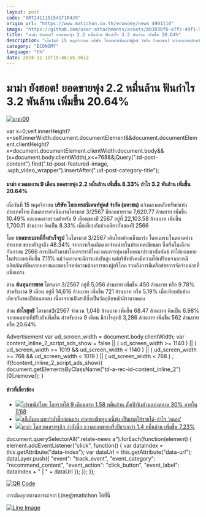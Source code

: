 ```yaml
---
layout: post
code: "ART2411151541T1R4J9"
origin_url: "https://www.matichon.co.th/economy/news_4901110"
image: "https://github.com/user-attachments/assets/bb393bf6-e7fc-49f1-922a-0d6ee1185439"
title: "มาม่า ยังฮอต! ยอดขายพุ่ง 2.2 หมื่นล้าน ฟันกำไร 3.2 พันล้าน เพิ่มขึ้น 20.64%"
description: "เมื่อวันที่ 15 พฤศจิกายน บริษัท ไทยเพรสซิเดนท์ฟูดส์ จำกัด (มหาชน) แจ้งตลาดหลักทรัพย์แห่งประเทศไทย ถึงผลการดำเนินงานไตรมาส 3/2567 มียอดขายรวม 7,620.77 ล้านบาท"
category: "ECONOMY"
language: "th"
date: 2024-11-15T15:46:55.961Z
---
```


# มาม่า ยังฮอต! ยอดขายพุ่ง 2.2 หมื่นล้าน ฟันกำไร 3.2 พันล้าน เพิ่มขึ้น 20.64%

[![](https://www.matichon.co.th/wp-content/uploads/2024/11/มาม่า00.jpg "มาม่า00")](https://www.matichon.co.th/wp-content/uploads/2024/11/มาม่า00.jpg)

var x=0;self.innerHeight?x=self.innerWidth:document.documentElement&&document.documentElement.clientHeight?x=document.documentElement.clientWidth:document.body&&(x=document.body.clientWidth),x<=768&&jQuery(".td-post-content").find(".td-post-featured-image, .wpb\_video\_wrapper").insertAfter(".ud-post-category-title");

#### **มาม่า อวดผลงาน 9 เดือน ยอดขายพุ่ง 2.2 หมื่นล้าน เพิ่มขึ้น 8.33% กำไร 3.2 พันล้าน เพิ่มขึ้น 20.64%**

เมื่อวันที่ 15 พฤศจิกายน **บริษัท ไทยเพรสซิเดนท์ฟูดส์ จำกัด (มหาชน)** แจ้งตลาดหลักทรัพย์แห่งประเทศไทย ถึงผลการดำเนินงานไตรมาส 3/2567 มียอดขายรวม 7,620.77 ล้านบาท เพิ่มขึ้น 10.49% และยอดขายรวมสำหรับ 9 เดือนของปี 2567 อยู่ที่ 22,103.58 ล้านบาท เพิ่มขึ้น 1,700.11 ล้านบาท คิดเป็น 8.33% เมื่อเที่ยบกับช่วงเดียวกันของปี 2566

โดย **ยอดขายบะหมี่กึ่งสำเร็จรูป** ในไตรมาส 3/2567 เติบโตอย่างแข็งแกร่ง โดยเฉพาะในตลาดต่างประเทศ ขยายตัวสูงถึง 48.34% จากการเริ่มผลิตและจำหน่ายในประเทศเมียนมา ซึ่งเริ่มในเดือนกันยายน 2566 การเปิดตัวมาม่าโอเครสชาติใหม่ และการทุ่มงบโฆษณาประชาสัมพันธ์ ทำให้ยอดขายในประเทศเพิ่มขึ้น 7.11% แม้ว่าตลาดจะมีการแข่งขันสูง แต่บริษัทยังคงมีความได้เปรียบจากการมีผลิตภัณฑ์ที่หลากหลายและตอบโจทย์ความต้องการของผู้บริโภค รวมถึงการมีเครือข่ายการจัดจำหน่ายที่แข็งแกร่ง

ด้าน **ต้นทุนการขาย** ไตรมาส 3/2567 อยู่ที่ 5,056 ล้านบาท เพิ่มขึ้น 450 ล้านบาท หรือ 9.78% สำหรับงวด 9 เดือน อยู่ที่ 14,616 ล้านบาท เพิ่มขึ้น 721 ล้านบาท หรือ 5.19% เมื่อเทียบกับช่วงเดียวกันของปีก่อนลดลง เนื่องจากแป้งสาลีซึ่งเป็นวัตถุดิบหลักมีราคาลดลง

ส่วน **กำไรสุทธิ** ไตรมาส3/2567 จำนวน 1,048 ล้านบาท เพิ่มขึ้น 68.47 ล้านบาท คิดเป็น 6.98% จากยอดขายที่ปรับตัวเพิ่มขึ้น สำหรับงวด 9 เดือน มีกำไรสุทธิ 3,286 ล้านบาท เพิ่มขึ้น 562 ล้านบาท หรือ 20.64%

Advertisement var ud\_screen\_width = document.body.clientWidth; var content\_inline\_2\_script\_ads\_show = false || ( ud\_screen\_width >= 1140 ) || ( ud\_screen\_width >= 1019 && ud\_screen\_width < 1140 ) || ( ud\_screen\_width >= 768 && ud\_screen\_width < 1019 ) || ( ud\_screen\_width < 768 ) ; if(!content\_inline\_2\_script\_ads\_show){ document.getElementsByClassName("td-a-rec-id-content\_inline\_2")\[0\].remove(); }

#### ข่าวที่เกี่ยวข้อง

*   [![](https://www.matichon.co.th/wp-content/uploads/2024/11/15685416854.jpg)ไปรษณีย์ไทย โกยรายได้ 9 เดือนแรก 1.58 หมื่นล้าน ตั้งเป้าชิงส่วนแบ่งตลาด 30% ภายในปี’68](https://www.matichon.co.th/bullet-news-today/news_4901033)
*   [![](https://www.matichon.co.th/wp-content/uploads/2024/11/MK_profit.jpg)สุกึ้เอ็มเค เผยกำลังซื้ออ่อนแรง ค่าครองชีพสูง หนี้พุ่ง เป็นเหตุให้รายได้-กำไร ‘ลดลง’](https://www.matichon.co.th/economy/news_4895893)
*   [![](https://www.matichon.co.th/wp-content/uploads/2024/08/ryo9-wed.jpg)มาม่า โตสวนเศรษฐกิจ กำลังซื้อ กวาดยอดขายครึ่งปีแรกกว่า 1.4 หมื่นล้าน เพิ่มขึ้น 7.23%](https://www.matichon.co.th/economy/news_4748317)

document.querySelectorAll(".relate-news a").forEach(function(element) { element.addEventListener("click", function() { var dataIndex = this.getAttribute("data-index"); var dataUrl = this.getAttribute("data-url"); dataLayer.push({ "event": "track\_event", "event\_category": "recommend\_content", "event\_action": "click\_button", "event\_label": dataIndex + " | " + dataUrl }); }); });

[![QR Code](https://www.matichon.co.th/wp-content/uploads/2023/07/wob1371z.jpg)](https://lin.ee/ht0nDxX)

เกาะติดทุกสถานการณ์จาก Line@matichon ได้ที่นี่

[![Line Image](https://www.matichon.co.th/wp-content/uploads/2023/07/th.png)](https://lin.ee/ht0nDxX)